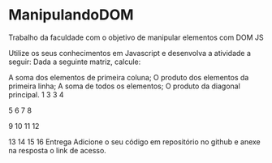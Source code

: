 # ManipulandoDOM
Trabalho da faculdade com o objetivo de manipular elementos com DOM JS

Utilize os seus conhecimentos em Javascript e desenvolva a atividade a seguir:
Dada a seguinte matriz, calcule:

A soma dos elementos de primeira coluna;
O produto dos elementos da primeira linha;
A soma de todos os elementos;
O produto da diagonal principal.
1	3	3	4

5	6	7	8

9	10	11	12

13	14	15	16
Entrega
Adicione o seu código em repositório no github e anexe na resposta o link de acesso.


